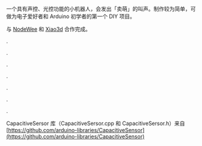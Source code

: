 一个具有声控、光控功能的小机器人，会发出「卖萌」的叫声。制作较为简单，可做为电子爱好者和 Arduino 初学者的第一个 DIY 项目。

与 [NodeWee](http://nodewee.me) 和 [Xiao3d](http://xiao3d.org) 合作完成。

.

.

.

.

.

.

.

CapacitiveSersor 库（CapacitiveSersor.cpp 和 CapacitiveSersor.h）来自 [https://github.com/arduino-libraries/CapacitiveSensor](https://github.com/arduino-libraries/CapacitiveSensor)
